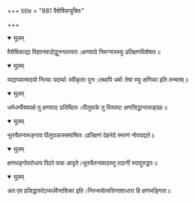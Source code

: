 +++
title = "881 वैशेषिकयुक्तिः"

+++


<details open><summary>मूलम्</summary>

वैशेषिकाद्या विज्ञानवादोद्धूननतत्पराः।क्षणवादे निमग्नास्स्युः प्रतिक्षणविशेषतः॥
</details>



<details open><summary>मूलम्</summary>

यद्याप्यात्मादयो नित्याः पदार्थाः स्वीकृताः पुनः।तथापि धर्माः तेषां स्युः क्षणिका इति तन्मतम्॥
</details>



<details open><summary>मूलम्</summary>

धर्मधर्म्यैक्यपक्षे तु क्षणवादः प्रतिष्ठितः।पीलुपाके तु विस्पष्टः क्षणसिद्धान्तसङ्ग्रहः॥
</details>



<details open><summary>मूलम्</summary>

भूतचैतन्यभङ्गाय पीलुपाकस्समाश्रितः।प्रतिक्षणं देहभेदे स्मरणं नोपपद्यते॥
</details>



<details open><summary>मूलम्</summary>

क्षणभङ्गोपरोधाय पिठरे पाक आदृते।भूतचैतन्यवादस्तु तदानीं स्याद्दुरुद्धरः॥
</details>



<details open><summary>मूलम्</summary>

अत एव प्रसिद्धास्तेऽप्यर्धवैनाशिका इति।निरन्वयोत्पत्तिनाशाधारा हि क्षणभङ्गिता॥
</details>

